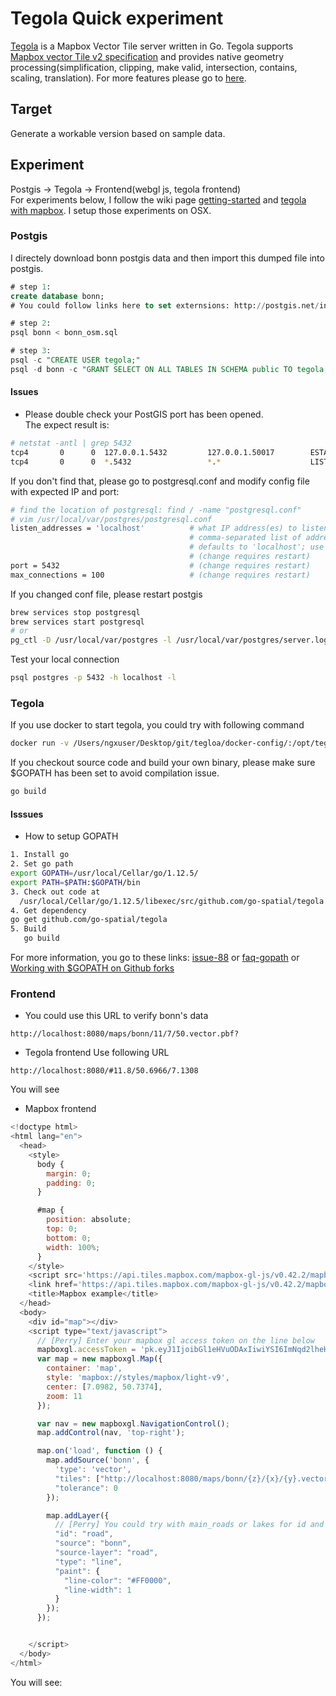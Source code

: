 # Tegola Quick experiment

[Tegola](https://github.com/go-spatial/tegola) is a Mapbox Vector Tile server written in Go.  Tegola supports [Mapbox vector Tile v2 specification](https://github.com/mapbox/vector-tile-spec) and provides native geometry processing(simplification, clipping, make valid, intersection, contains, scaling, translation).  For more features please go to [here](https://github.com/go-spatial/tegola#features).  

## Target
Generate a workable version based on sample data.

## Experiment
Postgis -> Tegola -> Frontend(webgl js, tegola frontend)  
For experiments below, I follow the wiki page [getting-started](https://tegola.io/documentation/getting-started/) and [tegola with mapbox](https://tegola.io/tutorials/tegola-with-mapbox/).  I setup those experiments on OSX.

### Postgis
I directely download bonn postgis data and then import this dumped file into postgis.
```sql
# step 1:
create database bonn;
# You could follow links here to set externsions: http://postgis.net/install/

# step 2:
psql bonn < bonn_osm.sql

# step 3:
psql -c "CREATE USER tegola;"
psql -d bonn -c "GRANT SELECT ON ALL TABLES IN SCHEMA public TO tegola;"
```

#### Issues
- Please double check your PostGIS port has been opened.  
The expect result is:
```bash
# netstat -antl | grep 5432
tcp4       0      0  127.0.0.1.5432         127.0.0.1.50017        ESTABLISHED
tcp4       0      0  *.5432                 *.*                    LISTEN  
```
If you don't find that, please go to postgresql.conf and modify config file with expected IP and port:  

```bash
# find the location of postgresql: find / -name "postgresql.conf"
# vim /usr/local/var/postgres/postgresql.conf
listen_addresses = 'localhost'          # what IP address(es) to listen on;
                                        # comma-separated list of addresses;
                                        # defaults to 'localhost'; use '*' for all
                                        # (change requires restart)
port = 5432                             # (change requires restart)
max_connections = 100                   # (change requires restart)
```  
If you changed conf file, please restart postgis
```bash
brew services stop postgresql
brew services start postgresql
# or
pg_ctl -D /usr/local/var/postgres -l /usr/local/var/postgres/server.log restart
```
Test your local connection
```bash
psql postgres -p 5432 -h localhost -l
```

### Tegola
If you use docker to start tegola, you could try with following command
```bash
docker run -v /Users/ngxuser/Desktop/git/tegloa/docker-config/:/opt/tegola_config --net=host -p 8080 gospatial/tegola serve --config /opt/tegola_config/config.toml 
```
If you checkout source code and build your own binary, please make sure $GOPATH has been set to avoid compilation issue.
```bash
go build
```

#### Isssues
- How to setup GOPATH
```bash
1. Install go
2. Set go path
export GOPATH=/usr/local/Cellar/go/1.12.5/
export PATH=$PATH:$GOPATH/bin
3. Check out code at 
  /usr/local/Cellar/go/1.12.5/libexec/src/github.com/go-spatial/tegola
4. Get dependency
go get github.com/go-spatial/tegola
5. Build
   go build
```
For more information, you go to these links: [issue-88](https://github.com/go-spatial/tegola/issues/88#issuecomment-288139027) or [faq-gopath](https://github.com/alco/gostart#faq0) or [Working with $GOPATH on Github forks](http://www.personal.psu.edu/bam49/notebook/gopath-github-fork/)



### Frontend
- You could use this URL to verify bonn's data
```url
http://localhost:8080/maps/bonn/11/7/50.vector.pbf?
```
- Tegola frontend
Use following URL
```url
http://localhost:8080/#11.8/50.6966/7.1308
```
You will see


- Mapbox frontend

```js
<!doctype html>
<html lang="en">
  <head>
    <style>
      body {
        margin: 0;
        padding: 0;
      }

      #map {
        position: absolute;
        top: 0;
        bottom: 0;
        width: 100%;
      }
    </style>
    <script src='https://api.tiles.mapbox.com/mapbox-gl-js/v0.42.2/mapbox-gl.js'></script>
    <link href='https://api.tiles.mapbox.com/mapbox-gl-js/v0.42.2/mapbox-gl.css' rel='stylesheet' />
    <title>Mapbox example</title>
  </head>
  <body>
    <div id="map"></div>
    <script type="text/javascript">
      // [Perry] Enter your mapbox gl access token on the line below
      mapboxgl.accessToken = 'pk.eyJ1IjoibGl1eHVuODAxIiwiYSI6ImNqd2lheHc4dTAxaW00YW1tdHl6cG82d3EifQ.mboz0D3eklR15-Z0rtrFZA'
      var map = new mapboxgl.Map({
        container: 'map',
        style: 'mapbox://styles/mapbox/light-v9',
        center: [7.0982, 50.7374],
        zoom: 11
      });

      var nav = new mapboxgl.NavigationControl();
      map.addControl(nav, 'top-right');

      map.on('load', function () {
        map.addSource('bonn', {
          'type': 'vector',
          "tiles": ["http://localhost:8080/maps/bonn/{z}/{x}/{y}.vector.pbf?"],
          "tolerance": 0
        });

        map.addLayer({
          // [Perry] You could try with main_roads or lakes for id and source-layer
          "id": "road",
          "source": "bonn",
          "source-layer": "road",
          "type": "line",
          "paint": {
            "line-color": "#FF0000",
            "line-width": 1
          }
        });
      });


    </script>
  </body>
</html>
```
You will see:




